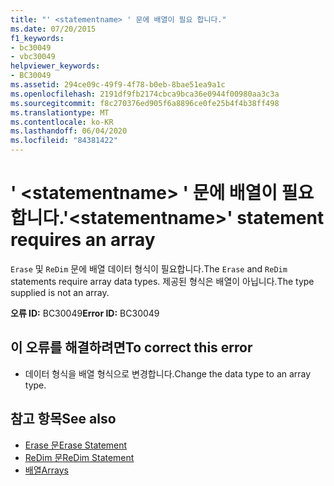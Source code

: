 ```yaml
---
title: "' <statementname> ' 문에 배열이 필요 합니다."
ms.date: 07/20/2015
f1_keywords:
- bc30049
- vbc30049
helpviewer_keywords:
- BC30049
ms.assetid: 294ce09c-49f9-4f78-b0eb-8bae51ea9a1c
ms.openlocfilehash: 2191df9fb2174cbca9bca36e0944f00980aa3c3a
ms.sourcegitcommit: f8c270376ed905f6a8896ce0fe25b4f4b38ff498
ms.translationtype: MT
ms.contentlocale: ko-KR
ms.lasthandoff: 06/04/2020
ms.locfileid: "84381422"
---
```

# <a name="statementname-statement-requires-an-array"></a><span data-ttu-id="b279a-102">' \<statementname> ' 문에 배열이 필요 합니다.</span><span class="sxs-lookup"><span data-stu-id="b279a-102">'\<statementname>' statement requires an array</span></span>
<span data-ttu-id="b279a-103">`Erase` 및 `ReDim` 문에 배열 데이터 형식이 필요합니다.</span><span class="sxs-lookup"><span data-stu-id="b279a-103">The `Erase` and `ReDim` statements require array data types.</span></span> <span data-ttu-id="b279a-104">제공된 형식은 배열이 아닙니다.</span><span class="sxs-lookup"><span data-stu-id="b279a-104">The type supplied is not an array.</span></span>  
  
 <span data-ttu-id="b279a-105">**오류 ID:** BC30049</span><span class="sxs-lookup"><span data-stu-id="b279a-105">**Error ID:** BC30049</span></span>  
  
## <a name="to-correct-this-error"></a><span data-ttu-id="b279a-106">이 오류를 해결하려면</span><span class="sxs-lookup"><span data-stu-id="b279a-106">To correct this error</span></span>  
  
- <span data-ttu-id="b279a-107">데이터 형식을 배열 형식으로 변경합니다.</span><span class="sxs-lookup"><span data-stu-id="b279a-107">Change the data type to an array type.</span></span>  
  
## <a name="see-also"></a><span data-ttu-id="b279a-108">참고 항목</span><span class="sxs-lookup"><span data-stu-id="b279a-108">See also</span></span>

- [<span data-ttu-id="b279a-109">Erase 문</span><span class="sxs-lookup"><span data-stu-id="b279a-109">Erase Statement</span></span>](../language-reference/statements/erase-statement.md)
- [<span data-ttu-id="b279a-110">ReDim 문</span><span class="sxs-lookup"><span data-stu-id="b279a-110">ReDim Statement</span></span>](../language-reference/statements/redim-statement.md)
- [<span data-ttu-id="b279a-111">배열</span><span class="sxs-lookup"><span data-stu-id="b279a-111">Arrays</span></span>](../programming-guide/language-features/arrays/index.md)
